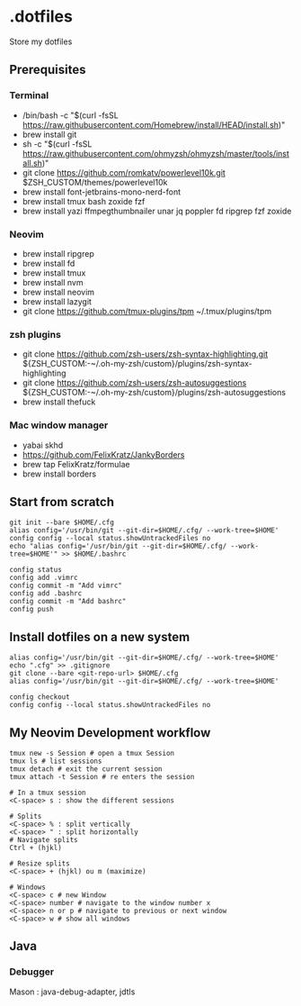 # .dotfiles
Store my dotfiles

## Prerequisites
### Terminal
- /bin/bash -c "$(curl -fsSL https://raw.githubusercontent.com/Homebrew/install/HEAD/install.sh)"
- brew install git
- sh -c "$(curl -fsSL https://raw.githubusercontent.com/ohmyzsh/ohmyzsh/master/tools/install.sh)"
- git clone https://github.com/romkatv/powerlevel10k.git $ZSH_CUSTOM/themes/powerlevel10k
- brew install font-jetbrains-mono-nerd-font
- brew install tmux bash zoxide fzf
- brew install yazi ffmpegthumbnailer unar jq poppler fd ripgrep fzf zoxide

### Neovim
- brew install ripgrep
- brew install fd
- brew install tmux
- brew install nvm
- brew install neovim
- brew install lazygit
- git clone https://github.com/tmux-plugins/tpm ~/.tmux/plugins/tpm
### zsh plugins
- git clone https://github.com/zsh-users/zsh-syntax-highlighting.git ${ZSH_CUSTOM:-~/.oh-my-zsh/custom}/plugins/zsh-syntax-highlighting
- git clone https://github.com/zsh-users/zsh-autosuggestions ${ZSH_CUSTOM:-~/.oh-my-zsh/custom}/plugins/zsh-autosuggestions
- brew install thefuck
### Mac window manager
- yabai skhd
- https://github.com/FelixKratz/JankyBorders
 - brew tap FelixKratz/formulae
 - brew install borders


## Start from scratch
```
git init --bare $HOME/.cfg
alias config='/usr/bin/git --git-dir=$HOME/.cfg/ --work-tree=$HOME'
config config --local status.showUntrackedFiles no
echo "alias config='/usr/bin/git --git-dir=$HOME/.cfg/ --work-tree=$HOME'" >> $HOME/.bashrc
```
```
config status
config add .vimrc
config commit -m "Add vimrc"
config add .bashrc
config commit -m "Add bashrc"
config push
```


## Install dotfiles on a new system
```
alias config='/usr/bin/git --git-dir=$HOME/.cfg/ --work-tree=$HOME'
echo ".cfg" >> .gitignore
git clone --bare <git-repo-url> $HOME/.cfg
alias config='/usr/bin/git --git-dir=$HOME/.cfg/ --work-tree=$HOME'

config checkout
config config --local status.showUntrackedFiles no
```

## My Neovim Development workflow
```
tmux new -s Session # open a tmux Session
tmux ls # list sessions
tmux detach # exit the current session
tmux attach -t Session # re enters the session

# In a tmux session
<C-space> s : show the different sessions

# Splits
<C-space> % : split vertically
<C-space> " : split horizontally
# Navigate splits
Ctrl + (hjkl)

# Resize splits
<C-space> + (hjkl) ou m (maximize)

# Windows
<C-space> c # new Window
<C-space> number # navigate to the window number x
<C-space> n or p # navigate to previous or next window
<C-space> w # show all windows
```


## Java
### Debugger
Mason : java-debug-adapter, jdtls
